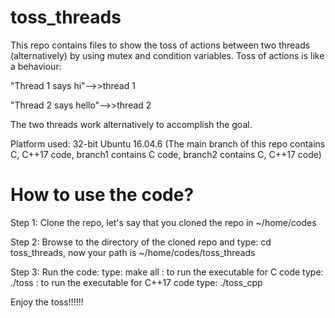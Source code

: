 
# toss_threads
This repo contains files to show the toss of actions between two threads (alternatively) by using mutex and condition variables. 
Toss of actions is like a behaviour:

"Thread 1 says hi"-->>thread 1


"Thread 2 says hello"-->>thread 2


The two threads work alternatively to accomplish the goal.

Platform used: 32-bit Ubuntu 16.04.6
(The main branch of this repo contains C, C++17 code, branch1 contains C code, branch2 contains C, C++17 code)


# How to use the code?

Step 1: Clone the repo, let's say that you cloned the repo in ~/home/codes

Step 2: Browse to the directory of the cloned repo and type: cd toss_threads, now your path is ~/home/codes/toss_threads 

Step 3: Run the code: type: make all : to run the executable for C code type: ./toss : to run the executable for C++17 code type: ./toss_cpp

Enjoy the toss!!!!!!

